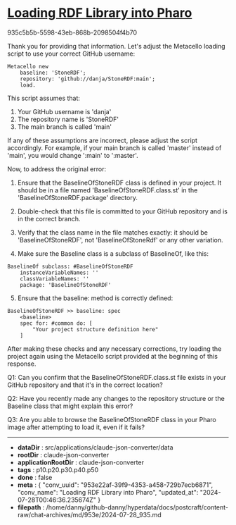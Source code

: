 # [Loading RDF Library into Pharo](https://claude.ai/chat/953e22af-39f9-4353-a458-729b7ecb6871)

935c5b5b-5598-43eb-868b-2098504f4b70

 Thank you for providing that information. Let's adjust the Metacello loading script to use your correct GitHub username:

```smalltalk
Metacello new
    baseline: 'StoneRDF';
    repository: 'github://danja/StoneRDF:main';
    load.
```

This script assumes that:
1. Your GitHub username is 'danja'
2. The repository name is 'StoneRDF'
3. The main branch is called 'main'

If any of these assumptions are incorrect, please adjust the script accordingly. For example, if your main branch is called 'master' instead of 'main', you would change ':main' to ':master'.

Now, to address the original error:

1. Ensure that the BaselineOfStoneRDF class is defined in your project. It should be in a file named 'BaselineOfStoneRDF.class.st' in the 'BaselineOfStoneRDF.package' directory.

2. Double-check that this file is committed to your GitHub repository and is in the correct branch.

3. Verify that the class name in the file matches exactly: it should be 'BaselineOfStoneRDF', not 'BaselineOfStoneRdf' or any other variation.

4. Make sure the Baseline class is a subclass of BaselineOf, like this:

```smalltalk
BaselineOf subclass: #BaselineOfStoneRDF
    instanceVariableNames: ''
    classVariableNames: ''
    package: 'BaselineOfStoneRDF'
```

5. Ensure that the baseline: method is correctly defined:

```smalltalk
BaselineOfStoneRDF >> baseline: spec
    <baseline>
    spec for: #common do: [
        "Your project structure definition here"
    ]
```

After making these checks and any necessary corrections, try loading the project again using the Metacello script provided at the beginning of this response.

Q1: Can you confirm that the BaselineOfStoneRDF.class.st file exists in your GitHub repository and that it's in the correct location?

Q2: Have you recently made any changes to the repository structure or the Baseline class that might explain this error?

Q3: Are you able to browse the BaselineOfStoneRDF class in your Pharo image after attempting to load it, even if it fails?

---

* **dataDir** : src/applications/claude-json-converter/data
* **rootDir** : claude-json-converter
* **applicationRootDir** : claude-json-converter
* **tags** : p10.p20.p30.p40.p50
* **done** : false
* **meta** : {
  "conv_uuid": "953e22af-39f9-4353-a458-729b7ecb6871",
  "conv_name": "Loading RDF Library into Pharo",
  "updated_at": "2024-07-28T00:46:36.235674Z"
}
* **filepath** : /home/danny/github-danny/hyperdata/docs/postcraft/content-raw/chat-archives/md/953e/2024-07-28_935.md